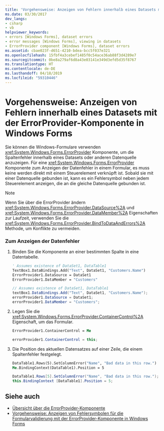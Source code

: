 ```yaml
---
title: 'Vorgehensweise: Anzeigen von Fehlern innerhalb eines Datasets mit der ErrorProvider-Komponente in Windows Forms'
ms.date: 03/30/2017
dev_langs:
- csharp
- vb
helpviewer_keywords:
- errors [Windows Forms], dataset errors
- error messages [Windows Forms], viewing in datasets
- ErrorProvider component [Windows Forms], dataset errors
ms.assetid: cbae023f-d651-4210-bdea-bcc5f037e321
ms.openlocfilehash: 15fbf4a3cebef1485f0c54ace36ab88f3d4289e7
ms.sourcegitcommit: 0be8a279af6d8a43e03141e349d3efd5d35f8767
ms.translationtype: HT
ms.contentlocale: de-DE
ms.lasthandoff: 04/18/2019
ms.locfileid: "59310446"
---
```

# <a name="how-to-view-errors-within-a-dataset-with-the-windows-forms-errorprovider-component"></a>Vorgehensweise: Anzeigen von Fehlern innerhalb eines Datasets mit der ErrorProvider-Komponente in Windows Forms
Sie können die Windows-Formulare verwenden <xref:System.Windows.Forms.ErrorProvider> Komponente, um die Spaltenfehler innerhalb eines Datasets oder anderen Datenquelle anzuzeigen. Für eine <xref:System.Windows.Forms.ErrorProvider> Komponente zum Anzeigen der Datenfehler in einem Formular, es muss keine werden direkt mit einem Steuerelement verknüpft ist. Sobald sie mit einer Datenquelle gebunden ist, kann es ein Fehlersymbol neben jedem Steuerelement anzeigen, die an die gleiche Datenquelle gebunden ist.  
  
> [!NOTE]
>  Wenn Sie über die ErrorProvider ändern <xref:System.Windows.Forms.ErrorProvider.DataSource%2A> und <xref:System.Windows.Forms.ErrorProvider.DataMember%2A> Eigenschaften zur Laufzeit, verwenden Sie die <xref:System.Windows.Forms.ErrorProvider.BindToDataAndErrors%2A> Methode, um Konflikte zu vermeiden.  
  
### <a name="to-display-data-errors"></a>Zum Anzeigen der Datenfehler  
  
1. Binden Sie die Komponente an einer bestimmten Spalte in eine Datentabelle.  
  
    ```vb  
    ' Assumes existence of DataSet1, DataTable1  
    TextBox1.DataBindings.Add("Text", DataSet1, "Customers.Name")  
    ErrorProvider1.DataSource = DataSet1  
    ErrorProvider1.DataMember = "Customers"  
    ```  
  
    ```csharp  
    // Assumes existence of DataSet1, DataTable1  
    textBox1.DataBindings.Add("Text", DataSet1, "Customers.Name");  
    errorProvider1.DataSource = DataSet1;  
    errorProvider1.DataMember = "Customers";  
    ```  
  
2. Legen Sie die <xref:System.Windows.Forms.ErrorProvider.ContainerControl%2A> Eigenschaft, um das Formular.  
  
    ```vb  
    ErrorProvider1.ContainerControl = Me  
    ```  
  
    ```csharp  
    errorProvider1.ContainerControl = this;  
    ```  
  
3. Die Position des aktuellen Datensatzes auf einer Zeile, die einem Spaltenfehler festgelegt.  
  
    ```vb  
    DataTable1.Rows(5).SetColumnError("Name", "Bad data in this row.")  
    Me.BindingContext(DataTable1).Position = 5  
    ```  
  
    ```csharp  
    DataTable1.Rows[5].SetColumnError("Name", "Bad data in this row.");  
    this.BindingContext [DataTable1].Position = 5;  
    ```  
  
## <a name="see-also"></a>Siehe auch

- [Übersicht über die ErrorProvider-Komponente](errorprovider-component-overview-windows-forms.md)
- [Vorgehensweise: Anzeigen von Fehlersymbolen für die Formularvalidierung mit der ErrorProvider-Komponente in Windows Forms](display-error-icons-for-form-validation-with-wf-errorprovider.md)

